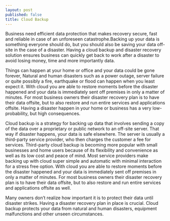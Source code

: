 ```yaml
---
layout: post
published: false
title: Cloud Backup
---
```





Business need efficient data protection that makes recovery secure, fast and reliable in case of an unforeseen catastrophe.Backing up your data is something everyone should do, but you should also be saving your data off-site in the case of a disaster. Having a cloud backup and disaster recovery solution ensures business can quickly get back to work after a disaster to avoid losing money, time and more importantly data.

 Things can happen at your home or office and your data could be gone forever, Natural and human disasters such as a power outage, server failure or quite possibly a fire, earthquake or flood can happen when you least expect it.   With cloud you are able to restore moments before the disaster happened and your data is immediately sent off premises in only a matter of minutes. For most business owners their disaster recovery plan is to have their data offsite, but to also restore and run entire services and applications offsite.  Having a disaster happen in your home or business has a very low-probability, but high consequences.

Cloud backup is a strategy for backing up data that involves sending a copy of the data over a proprietary or public network to an off-site server. That way if disaster happens, your data is safe elsewhere. The server is usually a third-party service provider, who then charges the customer a fee for services. Third-party cloud backup is becoming more popular with small businesses and home users because of its flexibility and convenience as well as its low cost and peace of mind.  Most service providers make backing up with cloud super simple and automatic with minimal interaction for a stress free option.  With cloud you are able to restore moments before the disaster happened and your data is immediately sent off premises in only a matter of minutes. For most business owners their disaster recovery plan is to have their data offsite, but to also restore and run entire services and applications offsite as well.


Many owners don’t realize how important it is to protect their data until disaster strikes.  Having a disaster recovery plan in place is crucial.  Cloud backup protects your data from natural and human disasters, equipment malfunctions and other unseen circumstances.
